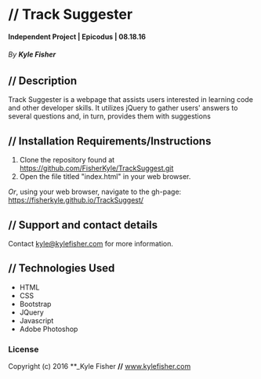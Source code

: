 # // Track Suggester

#### Independent Project | Epicodus | 08.18.16
###### _By **Kyle Fisher**_

## **//** Description

Track Suggester is a webpage that assists users interested in learning code and other developer skills. It utilizes jQuery to gather users' answers to several questions and, in turn, provides them with suggestions

## **//** Installation Requirements/Instructions

1. Clone the repository found at https://github.com/FisherKyle/TrackSuggest.git
2. Open the file titled "index.html" in your web browser.

_Or_, using your web browser, navigate to the gh-page: https://fisherkyle.github.io/TrackSuggest/

## **//** Support and contact details

Contact kyle@kylefisher.com for more information.

## **//** Technologies Used

* HTML
* CSS
* Bootstrap
* JQuery
* Javascript
* Adobe Photoshop

### License

Copyright (c) 2016 **_Kyle Fisher **//** www.kylefisher.com
